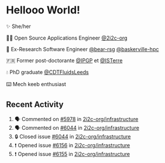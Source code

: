# Hellooo World!

✨ She/her

👩‍💻 Open Source Applications Engineer [@2i2c-org](https://2i2c.org/)

🐻 Ex-Research Software Engineer [@bear-rsg](https://github.com/bear-rsg) [@baskerville-hpc](https://github.com/baskerville-hpc) 

🇫🇷 Former post-doctorante [@IPGP](https://github.com/IPGP) et [@ISTerre](https://www.isterre.fr/) 

💧 PhD graduate [@CDTFluidsLeeds](https://fluid-dynamics.leeds.ac.uk/) 

⌨️ Mech keeb enthusiast 

## Recent Activity 

<!--START_SECTION:activity-->
1. 🗣 Commented on [#5978](https://github.com/2i2c-org/infrastructure/issues/5978#issuecomment-2934572894) in [2i2c-org/infrastructure](https://github.com/2i2c-org/infrastructure)
2. 🗣 Commented on [#6044](https://github.com/2i2c-org/infrastructure/issues/6044#issuecomment-2934544185) in [2i2c-org/infrastructure](https://github.com/2i2c-org/infrastructure)
3. 🔒 Closed issue [#6044](https://github.com/2i2c-org/infrastructure/issues/6044) in [2i2c-org/infrastructure](https://github.com/2i2c-org/infrastructure)
4. ❗ Opened issue [#6156](https://github.com/2i2c-org/infrastructure/issues/6156) in [2i2c-org/infrastructure](https://github.com/2i2c-org/infrastructure)
5. ❗ Opened issue [#6155](https://github.com/2i2c-org/infrastructure/issues/6155) in [2i2c-org/infrastructure](https://github.com/2i2c-org/infrastructure)
<!--END_SECTION:activity-->
